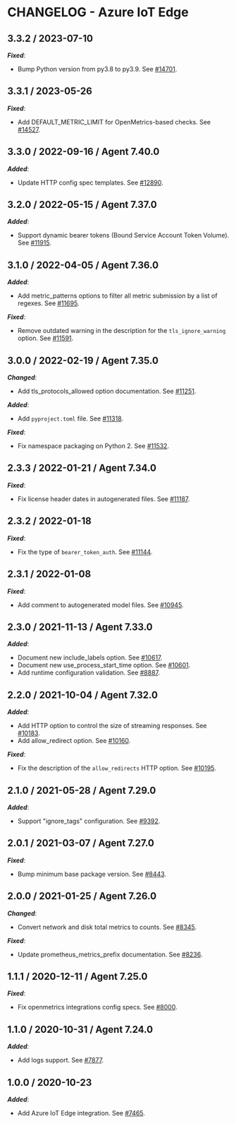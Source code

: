# CHANGELOG - Azure IoT Edge

## 3.3.2 / 2023-07-10

***Fixed***:

* Bump Python version from py3.8 to py3.9. See [#14701](https://github.com/DataDog/integrations-core/pull/14701).

## 3.3.1 / 2023-05-26

***Fixed***:

* Add DEFAULT_METRIC_LIMIT for OpenMetrics-based checks. See [#14527](https://github.com/DataDog/integrations-core/pull/14527).

## 3.3.0 / 2022-09-16 / Agent 7.40.0

***Added***:

* Update HTTP config spec templates. See [#12890](https://github.com/DataDog/integrations-core/pull/12890).

## 3.2.0 / 2022-05-15 / Agent 7.37.0

***Added***:

* Support dynamic bearer tokens (Bound Service Account Token Volume). See [#11915](https://github.com/DataDog/integrations-core/pull/11915).

## 3.1.0 / 2022-04-05 / Agent 7.36.0

***Added***:

* Add metric_patterns options to filter all metric submission by a list of regexes. See [#11695](https://github.com/DataDog/integrations-core/pull/11695).

***Fixed***:

* Remove outdated warning in the description for the `tls_ignore_warning` option. See [#11591](https://github.com/DataDog/integrations-core/pull/11591).

## 3.0.0 / 2022-02-19 / Agent 7.35.0

***Changed***:

* Add tls_protocols_allowed option documentation. See [#11251](https://github.com/DataDog/integrations-core/pull/11251).

***Added***:

* Add `pyproject.toml` file. See [#11318](https://github.com/DataDog/integrations-core/pull/11318).

***Fixed***:

* Fix namespace packaging on Python 2. See [#11532](https://github.com/DataDog/integrations-core/pull/11532).

## 2.3.3 / 2022-01-21 / Agent 7.34.0

***Fixed***:

* Fix license header dates in autogenerated files. See [#11187](https://github.com/DataDog/integrations-core/pull/11187).

## 2.3.2 / 2022-01-18

***Fixed***:

* Fix the type of `bearer_token_auth`. See [#11144](https://github.com/DataDog/integrations-core/pull/11144).

## 2.3.1 / 2022-01-08

***Fixed***:

* Add comment to autogenerated model files. See [#10945](https://github.com/DataDog/integrations-core/pull/10945).

## 2.3.0 / 2021-11-13 / Agent 7.33.0

***Added***:

* Document new include_labels option. See [#10617](https://github.com/DataDog/integrations-core/pull/10617).
* Document new use_process_start_time option. See [#10601](https://github.com/DataDog/integrations-core/pull/10601).
* Add runtime configuration validation. See [#8887](https://github.com/DataDog/integrations-core/pull/8887).

## 2.2.0 / 2021-10-04 / Agent 7.32.0

***Added***:

* Add HTTP option to control the size of streaming responses. See [#10183](https://github.com/DataDog/integrations-core/pull/10183).
* Add allow_redirect option. See [#10160](https://github.com/DataDog/integrations-core/pull/10160).

***Fixed***:

* Fix the description of the `allow_redirects` HTTP option. See [#10195](https://github.com/DataDog/integrations-core/pull/10195).

## 2.1.0 / 2021-05-28 / Agent 7.29.0

***Added***:

* Support "ignore_tags" configuration. See [#9392](https://github.com/DataDog/integrations-core/pull/9392).

## 2.0.1 / 2021-03-07 / Agent 7.27.0

***Fixed***:

* Bump minimum base package version. See [#8443](https://github.com/DataDog/integrations-core/pull/8443).

## 2.0.0 / 2021-01-25 / Agent 7.26.0

***Changed***:

* Convert network and disk total metrics to counts. See [#8345](https://github.com/DataDog/integrations-core/pull/8345).

***Fixed***:

* Update prometheus_metrics_prefix documentation. See [#8236](https://github.com/DataDog/integrations-core/pull/8236).

## 1.1.1 / 2020-12-11 / Agent 7.25.0

***Fixed***:

* Fix openmetrics integrations config specs. See [#8000](https://github.com/DataDog/integrations-core/pull/8000).

## 1.1.0 / 2020-10-31 / Agent 7.24.0

***Added***:

* Add logs support. See [#7877](https://github.com/DataDog/integrations-core/pull/7877).

## 1.0.0 / 2020-10-23

***Added***:

* Add Azure IoT Edge integration. See [#7465](https://github.com/DataDog/integrations-core/pull/7465).
